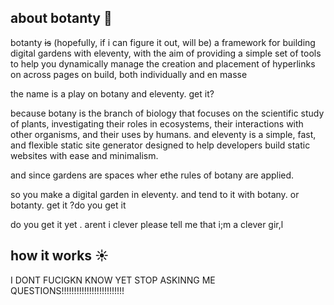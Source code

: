 ## about botanty 🌱
botanty ~~is~~ (hopefully, if i can figure it out, will be) a framework for building digital gardens with eleventy, with the aim of providing a simple set of tools to help you dynamically manage the creation and placement of hyperlinks on across pages on build, both individually and en masse

the name is a play on botany and eleventy. get it?

because botany is the branch of biology that focuses on the scientific study of plants, investigating their roles in ecosystems, their interactions with other organisms, and their uses by humans. and eleventy is a simple, fast, and flexible static site generator designed to help developers build static websites with ease and minimalism.  

and since   gardens are spaces wher ethe rules of botany are applied.

so you make a digital garden in eleventy. and tend to it with botany. or botanty. get it ?do you get it

do you get it yet . arent i clever please tell me that i;m a clever gir,l

## how it works ☀️

I DONT FUCIGKN KNOW YET STOP ASKINNG ME QUESTIONS!!!!!!!!!!!!!!!!!!!!!!!!!
